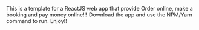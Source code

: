 This is a template for a ReactJS web app that provide Order online, make a booking and pay money online!!!
Download the app and use the NPM/Yarn command to run.
Enjoy!!
